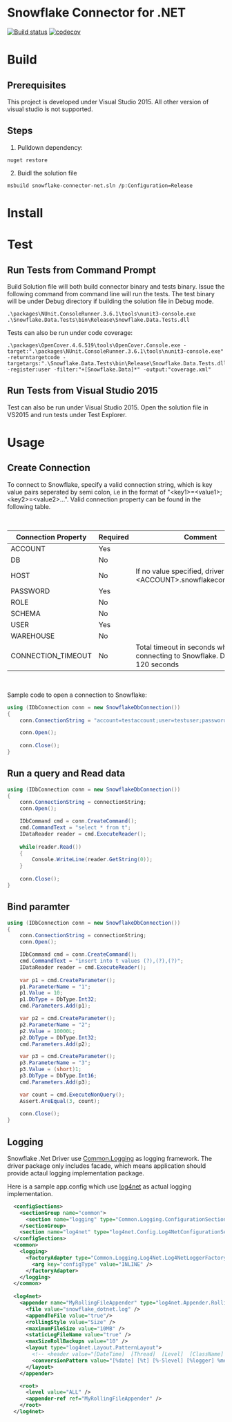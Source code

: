 Snowflake Connector for .NET
============================

[![Build status](https://ci.appveyor.com/api/projects/status/2gx5agsb7i3m5ije/branch/master?svg=true)](https://ci.appveyor.com/project/howryu/snowflake-connector-net/branch/master)
[![codecov](https://codecov.io/gh/snowflakedb/snowflake-connector-net/branch/master/graph/badge.svg)](https://codecov.io/gh/snowflakedb/snowflake-connector-net)


Build
=====
Prerequisites
-------------
This project is developed under Visual Studio 2015. All other version of visual studio is not supported.

Steps
-----
1. Pulldown dependency:
```{r, engine='bash', code_block_name}
nuget restore
```

2. Buidl the solution file 
```{r, engine='bash', code_block_name}
msbuild snowflake-connector-net.sln /p:Configuration=Release
```

Install
=======

Test
====

Run Tests from Command Prompt
-----------------------------
Build Solution file will both build connector binary and tests binary. Issue the following command from command line will run the tests. The test binary will be under Debug directory if building the solution file in Debug mode. 

```{r, engine='bash', code_block_name}
.\packages\NUnit.ConsoleRunner.3.6.1\tools\nunit3-console.exe .\Snowflake.Data.Tests\bin\Release\Snowflake.Data.Tests.dll
```


Tests can also be run under code coverage:

```{r, engine='bash', code_block_name}
.\packages\OpenCover.4.6.519\tools\OpenCover.Console.exe -target:".\packages\NUnit.ConsoleRunner.3.6.1\tools\nunit3-console.exe" -returntargetcode -targetargs:".\Snowflake.Data.Tests\bin\Release\Snowflake.Data.Tests.dll" -register:user -filter:"+[Snowflake.Data]*" -output:"coverage.xml"  
```

Run Tests from Visual Studio 2015
---------------------------------
Test can also be run under Visual Studio 2015. Open the solution file in VS2015 and run tests under Test Explorer.


Usage
=====

Create Connection
-----------------

To connect to Snowflake, specify a valid connection string, which is key value pairs seperated by semi colon, 
i.e in the format of "\<key1\>=\<value1\>;\<key2\>=\<value2\>...". Valid connection property can be found in 
the following table.

<br />

| Connection Property | Required | Comment                                                                       |
|---------------------|----------|-------------------------------------------------------------------------------|
| ACCOUNT             | Yes      |                                                                               |
| DB                  | No       |                                                                               |
| HOST                | No       | If no value specified, driver will use \<ACCOUNT\>.snowflakecomputing.com     |
| PASSWORD            | Yes      |                                                                               |
| ROLE                | No       |                                                                               |
| SCHEMA              | No       |                                                                               |
| USER                | Yes      |                                                                               |
| WAREHOUSE           | No       |                                                                               |
| CONNECTION_TIMEOUT  | No       | Total timeout in seconds when connecting to Snowflake. Default to 120 seconds |

<br />

Sample code to open a connection to Snowflake:
```cs
using (IDbConnection conn = new SnowflakeDbConnection())
{
    conn.ConnectionString = "account=testaccount;user=testuser;password=XXXXX;db=testdb;schema=testschema"

    conn.Open();
    
    conn.Close();
}
```

Run a query and Read data
-------------------------
```cs
using (IDbConnection conn = new SnowflakeDbConnection())
{
    conn.ConnectionString = connectionString;
    conn.Open();

    IDbCommand cmd = conn.CreateCommand();
    cmd.CommandText = "select * from t";
    IDataReader reader = cmd.ExecuteReader();
                
    while(reader.Read())
    {
        Console.WriteLine(reader.GetString(0));
    }
    
    conn.Close();
}
```

Bind paramter
-------------
```cs
using (IDbConnection conn = new SnowflakeDbConnection())
{
    conn.ConnectionString = connectionString;
    conn.Open();

    IDbCommand cmd = conn.CreateCommand();
    cmd.CommandText = "insert into t values (?),(?),(?)";
    IDataReader reader = cmd.ExecuteReader();
                  
    var p1 = cmd.CreateParameter();
    p1.ParameterName = "1";
    p1.Value = 10;
    p1.DbType = DbType.Int32;
    cmd.Parameters.Add(p1);

    var p2 = cmd.CreateParameter();
    p2.ParameterName = "2";
    p2.Value = 10000L;
    p2.DbType = DbType.Int32;
    cmd.Parameters.Add(p2);

    var p3 = cmd.CreateParameter();
    p3.ParameterName = "3";
    p3.Value = (short)1;
    p3.DbType = DbType.Int16;
    cmd.Parameters.Add(p3);

    var count = cmd.ExecuteNonQuery();
    Assert.AreEqual(3, count);             
    
    conn.Close();
}
```

Logging
-------
Snowflake .Net Driver use [Common.Logging](https://github.com/net-commons/common-logging) as logging framework. The driver package only includes facade, which means application should provide actaul logging implementation package. 


Here is a sample app.config which use [log4net](http://logging.apache.org/log4net/) as actual logging implementation.
```xml
  <configSections>
    <sectionGroup name="common">
      <section name="logging" type="Common.Logging.ConfigurationSectionHandler, Common.Logging" />
    </sectionGroup>
    <section name="log4net" type="log4net.Config.Log4NetConfigurationSectionHandler, log4net"/>
  </configSections>
  <common>
    <logging>
      <factoryAdapter type="Common.Logging.Log4Net.Log4NetLoggerFactoryAdapter, Common.Logging.Log4Net1215">
        <arg key="configType" value="INLINE" />
      </factoryAdapter>
    </logging>
  </common>
  
  <log4net>
    <appender name="MyRollingFileAppender" type="log4net.Appender.RollingFileAppender">
      <file value="snowflake_dotnet.log" />
      <appendToFile value="true"/>
      <rollingStyle value="Size" />
      <maximumFileSize value="10MB" />
      <staticLogFileName value="true" />
      <maxSizeRollBackups value="10" />
      <layout type="log4net.Layout.PatternLayout">
        <!-- <header value="[DateTime]  [Thread]  [Level]  [ClassName] Message&#13;&#10;" /> -->
        <conversionPattern value="[%date] [%t] [%-5level] [%logger] %message%newline" />
      </layout>
    </appender>

    <root>
      <level value="ALL" />
      <appender-ref ref="MyRollingFileAppender" />
    </root>
  </log4net>
```

